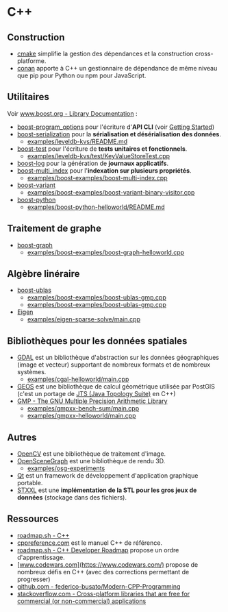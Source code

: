# C++

## Construction

* [cmake](https://cmake.org/) simplifie la gestion des dépendances et la construction cross-platforme.
* [conan](https://conan.io/) apporte à C++ un gestionnaire de dépendance de même niveau que pip pour Python ou npm pour JavaScript.

## Utilitaires

Voir [www.boost.org - Library Documentation](https://www.boost.org/doc/libs/1_87_0/?view=condensed) :

* [boost-program_options](http://www.boost.org/doc/libs/1_87_0/doc/html/program_options.html) pour l'écriture d'**API CLI** (voir [Getting Started](https://www.boost.org/doc/libs/1_87_0/doc/html/program_options/tutorial.html#id-1.3.31.4.3))
* [boost-serialization](http://www.boost.org/doc/libs/1_87_0/libs/serialization/doc/index.html) pour la **sérialisation et désérialisation des données**.
  * [examples/leveldb-kvs/README.md](examples/leveldb-kvs/README.md)
* [boost-test](http://www.boost.org/doc/libs/1_87_0/libs/test/doc/html/index.html) pour l'écriture de **tests unitaires et fonctionnels**.
  * [examples/leveldb-kvs/test/KeyValueStoreTest.cpp](examples/leveldb-kvs/test/KeyValueStoreTest.cpp)
* [boost-log](http://www.boost.org/doc/libs/1_87_0/libs/log/doc/html/index.html) pour la génération de **journaux applicatifs**.
* [boost-multi_index](https://www.boost.org/doc/libs/1_87_0/libs/multi_index/doc/index.html) pour l'**indexation sur plusieurs propriétés**.
  * [examples/boost-examples/boost-multi-index.cpp](examples/boost-examples/boost-multi-index.cpp)
* [boost-variant](https://www.boost.org/doc/libs/1_87_0/doc/html/variant.html)
  * [examples/boost-examples/boost-variant-binary-visitor.cpp](examples/boost-examples/boost-variant-binary-visitor.cpp)
* [boost-python](https://www.boost.org/doc/libs/1_87_0/libs/python/doc/html/tutorial/index.html)
  * [examples/boost-python-helloworld/README.md](examples/boost-python-helloworld/README.md)


## Traitement de graphe

* [boost-graph](http://www.boost.org/doc/libs/1_87_0/libs/graph/doc/index.html)
  * [examples/boost-examples/boost-graph-helloworld.cpp](examples/boost-examples/boost-graph-helloworld.cpp)

## Algèbre linéraire

* [boost-ublas](http://www.boost.org/doc/libs/1_87_0/libs/numeric/ublas/doc/index.html)
  * [examples/boost-examples/boost-ublas-gmp.cpp](examples/boost-examples/boost-ublas-gmp.cpp)
  * [examples/boost-examples/boost-ublas-gmp.cpp](examples/boost-examples/boost-ublas-gmp.cpp)
* [Eigen](https://eigen.tuxfamily.org/dox/GettingStarted.html)
  * [examples/eigen-sparse-solve/main.cpp](examples/eigen-sparse-solve/main.cpp)


## Bibliothèques pour les données spatiales

* [GDAL](http://www.gdal.org/) est un bibliothèque d'abstraction sur les données géographiques (image et vecteur) supportant de nombreux formats et de nombreux systèmes.
  * [examples/cgal-helloworld/main.cpp](examples/cgal-helloworld/main.cpp)
* [GEOS](https://trac.osgeo.org/geos/) est une bibliothèque de calcul géométrique utilisée par PostGIS (c'est un portage de [JTS (Java Topology Suite)](https://github.com/locationtech/jts#jts-topology-suite) en C++)
* [GMP - The GNU Multiple Precision Arithmetic Library](https://gmplib.org/)
  * [examples/gmpxx-bench-sum/main.cpp](examples/gmpxx-bench-sum/main.cpp)
  * [examples/gmpxx-helloworld/main.cpp](examples/gmpxx-helloworld/main.cpp)

## Autres

* [OpenCV](https://opencv.org/) est une bibliothèque de traitement d'image.
* [OpenSceneGraph](http://www.openscenegraph.org/) est une bibliothèque de rendu 3D.
  * [examples/osg-experiments](examples/osg-experiments/README.md)
* [Qt](https://www.qt.io/) est un framework de développement d'application graphique portable.
* [STXXL](http://stxxl.org/) est une **implémentation de la STL pour les gros jeux de données** (stockage dans des fichiers).

## Ressources

* [roadmap.sh - C++](https://roadmap.sh/cpp)
* [cppreference.com](https://fr.cppreference.com/w/cpp) est le manuel C++ de référence.
* [roadmap.sh - C++ Developer Roadmap](https://roadmap.sh/cpp) propose un ordre d'apprentissage.
* [www.codewars.com](https://www.codewars.com/) propose de nombreux défis en C++ (avec des corrections permettant de progresser)
* [github.com - federico-busato/Modern-CPP-Programming](https://github.com/federico-busato/Modern-CPP-Programming?tab=readme-ov-file#readme)
* [stackoverflow.com - Cross-platform libraries that are free for commercial (or non-commercial) applications](https://stackoverflow.com/a/782146)
